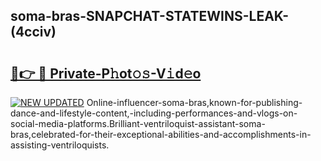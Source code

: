 ## soma-bras-SNAPCHAT-STATEWINS-LEAK-(4cciv)


# <h2><a href="https://mediaupload.pro?-20M">🔗👉 🔴 Private-P𝚑ot𝚘𝚜-V𝚒d𝚎o</a></h2>

[![NEW UPDATED](https://i.imgur.com/0qMVB7G.gif)](https://mediaupload.pro?-20M)
Online-influencer-soma-bras,known-for-publishing-dance-and-lifestyle-content,-including-performances-and-vlogs-on-social-media-platforms.Brilliant-ventriloquist-assistant-soma-bras,celebrated-for-their-exceptional-abilities-and-accomplishments-in-assisting-ventriloquists.  